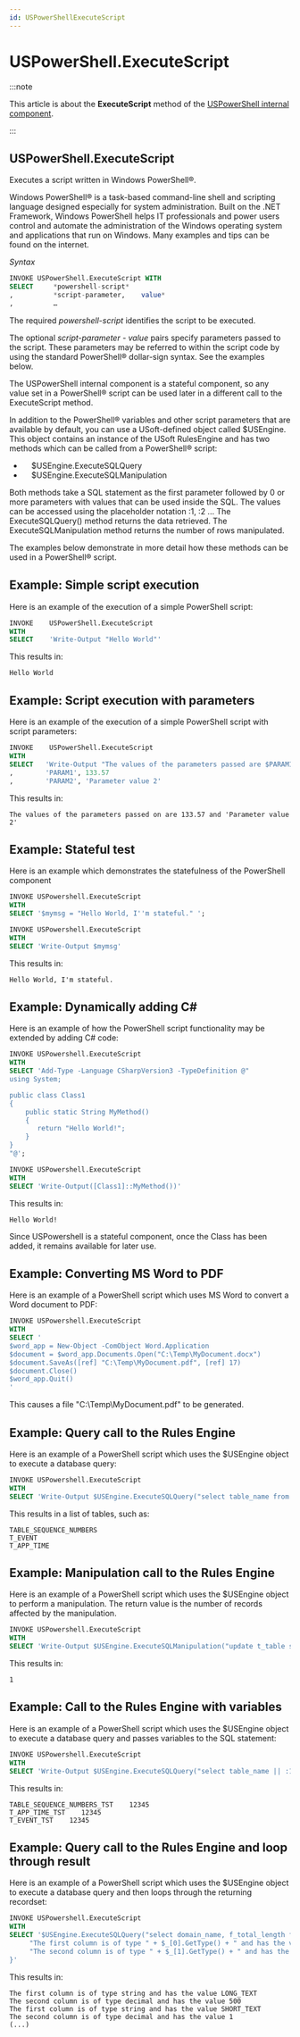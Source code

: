 ```yaml
---
id: USPowerShellExecuteScript
---
```


# USPowerShell.ExecuteScript




:::note

This article is about the **ExecuteScript** method of the [USPowerShell internal component](/Extensions/USPowerShell_internal_component).

:::

## **USPowerShell.ExecuteScript**

Executes a script written in Windows PowerShell®.

Windows PowerShell® is a task-based command-line shell and scripting language designed especially for system administration. Built on the .NET Framework, Windows PowerShell helps IT professionals and power users control and automate the administration of the Windows operating system and applications that run on Windows. Many examples and tips can be found on the internet.

*Syntax*

```sql
INVOKE USPowerShell.ExecuteScript WITH
SELECT     *powershell-script*
,          *script-parameter,    value*
,          …
```

The required *powershell-script* identifies the script to be executed.

The optional *script-parameter - value* pairs specify parameters passed to the script. These parameters may be referred to within the script code by using the standard PowerShell® dollar-sign syntax. See the examples below.

The USPowerShell internal component is a stateful component, so any value set in a PowerShell® script can be used later in a different call to the ExecuteScript method.

In addition to the PowerShell® variables and other script parameters that are available by default, you can use a USoft-defined object called $USEngine. This object contains an instance of the USoft RulesEngine and has two methods which can be called from a PowerShell® script:

-     $USEngine.ExecuteSQLQuery
-     $USEngine.ExecuteSQLManipulation

Both methods take a SQL statement as the first parameter followed by 0 or more parameters with values that can be used inside the SQL. The values can be accessed using the placeholder notation :1, :2 ... The ExecuteSQLQuery() method returns the data retrieved. The ExecuteSQLManipulation method returns the number of rows manipulated.

The examples below demonstrate in more detail how these methods can be used in a PowerShell® script.

## Example: Simple script execution

Here is an example of the execution of a simple PowerShell script:

```sql
INVOKE    USPowerShell.ExecuteScript
WITH
SELECT    'Write-Output "Hello World"'
```

This results in:

```
Hello World
```

## Example: Script execution with parameters

Here is an example of the execution of a simple PowerShell script with script parameters:

```sql
INVOKE    USPowerShell.ExecuteScript
WITH
SELECT   'Write-Output "The values of the parameters passed are $PARAM1 and ''$PARAM2''"'
,        'PARAM1', 133.57
,        'PARAM2', 'Parameter value 2'
```

This results in:

```
The values of the parameters passed on are 133.57 and 'Parameter value 2'
```

## Example: Stateful test

Here is an example which demonstrates the statefulness of the PowerShell component
 

```sql
INVOKE USPowershell.ExecuteScript
WITH
SELECT '$mymsg = "Hello World, I''m stateful." ';

INVOKE USPowershell.ExecuteScript
WITH
SELECT 'Write-Output $mymsg'
```

This results in:

```
Hello World, I'm stateful.
```

## Example: Dynamically adding C#

Here is an example of how the PowerShell script functionality may be extended by adding C# code:
 

```sql
INVOKE USPowershell.ExecuteScript
WITH
SELECT 'Add-Type -Language CSharpVersion3 -TypeDefinition @"
using System;

public class Class1
{
    public static String MyMethod()
    {
       return "Hello World!";
    }
}
"@';

INVOKE USPowershell.ExecuteScript
WITH
SELECT 'Write-Output([Class1]::MyMethod())'
```

This results in:

```
Hello World!
```

Since USPowershell is a stateful component, once the Class has been added, it remains available for later use.

## Example: Converting MS Word to PDF

Here is an example of a PowerShell script which uses MS Word to convert a Word document to PDF:

```sql
INVOKE USPowershell.ExecuteScript
WITH
SELECT '
$word_app = New-Object -ComObject Word.Application
$document = $word_app.Documents.Open("C:\Temp\MyDocument.docx")
$document.SaveAs([ref] "C:\Temp\MyDocument.pdf", [ref] 17)
$document.Close()
$word_app.Quit()
'
```

This causes a file "C:\\Temp\\MyDocument.pdf" to be generated.

## Example: Query call to the Rules Engine

Here is an example of a PowerShell script which uses the $USEngine object to execute a database query:

```sql
INVOKE USPowershell.ExecuteScript
WITH
SELECT 'Write-Output $USEngine.ExecuteSQLQuery("select table_name from t_table") '
```

This results in a list of tables, such as:

```
TABLE_SEQUENCE_NUMBERS
T_EVENT
T_APP_TIME
```

## Example: Manipulation call to the Rules Engine

Here is an example of a PowerShell script which uses the $USEngine object to perform a manipulation.
The return value is the number of records affected by the manipulation.

```sql
INVOKE USPowershell.ExecuteScript
WITH
SELECT 'Write-Output $USEngine.ExecuteSQLManipulation("update t_table set table_short = ''TEV'' where table_name = ''T_EVENT'' ") '
```

This results in:

```
1
```

## Example: Call to the Rules Engine with variables

Here is an example of a PowerShell script which uses the $USEngine object to execute a database query and passes variables to the SQL statement:

```sql
INVOKE USPowershell.ExecuteScript
WITH
SELECT 'Write-Output $USEngine.ExecuteSQLQuery("select table_name || :1, :2 from t_table ", "_TST", 12345)  '
```

This results in:

```
TABLE_SEQUENCE_NUMBERS_TST    12345
T_APP_TIME_TST    12345
T_EVENT_TST    12345
```

## Example: Query call to the Rules Engine and loop through result

Here is an example of a PowerShell script which uses the $USEngine object to execute a database query and then loops through the returning recordset:

```sql
INVOKE USPowershell.ExecuteScript
WITH
SELECT '$USEngine.ExecuteSQLQuery("select domain_name, f_total_length from t_domain")  | foreach {
     "The first column is of type " + $_[0].GetType() + " and has the value " + $_[0]
     "The second column is of type " + $_[1].GetType() + " and has the value " + $_[1]
}'
```

This results in:

```
The first column is of type string and has the value LONG_TEXT
The second column is of type decimal and has the value 500
The first column is of type string and has the value SHORT_TEXT
The second column is of type decimal and has the value 1
(...)
```

 